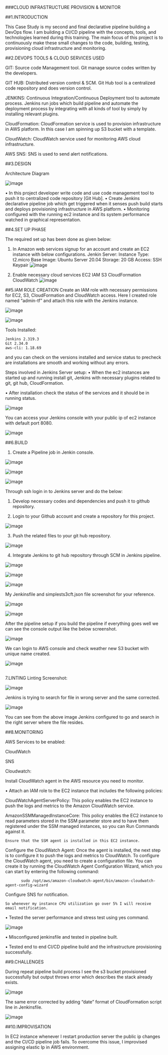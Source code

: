 ###CLOUD INFRASTRUCTURE PROVISION & MONITOR

##1.INTRODUCTION

This Case Study is my second and final declarative pipeline building a DevOps flow. I am building a CI/CD pipeline with the concepts, tools, and technologies learned during this training. The main focus of this project is to continuously make these small changes to the code, building, testing, provisioning cloud infrastructure and monitoring. 

##2.DEVOPS TOOLS & CLOUD SERVICES USED

GIT: 
Source code Management tool.
Git manage source codes written by the developers.

GIT HUB: 
Distributed version control & SCM. Git Hub tool is a centralized code repository and does version control.

JENKINS: 
Continuous Integration/Continuous Deployment tool to automate process. Jenkins run jobs which build pipeline and automate the deployment process by integrating with all kinds of tool by simply by installing relevant plugins.

CloudFormation:
CloudFormation service is used to provision infrastructure in AWS platform. In this case I am spinning up S3 bucket with a template.

CloudWatch:
CloudWatch service used for monitoring AWS cloud infrastructure.

AWS SNS:
SNS is used to send alert notifications. 


##3.DESIGN
 

Architecture Diagram

![image](https://user-images.githubusercontent.com/60556160/156586137-c18184bc-315c-465a-a32a-52616fbf3b74.png)

 
•	In this project developer write code and use code management tool to push it to centralized code repository [Git Hub].
•	Create Jenkins declarative pipeline job which get triggered when it senses push build starts and deploys provisioning infrastructure in AWS platform.
•	Monitoring configured with the running ec2 instance and its system performance watched in graphical representation. 

##4.SET UP PHASE

The required set up has been done as given below:

1.	In Amazon web services signup for an account and create an EC2 instance with below configurations.
Jenkin Server:
	Instance Type: t2.micro
	Base Image: Ubuntu Server 20.04
	Storage: 20 GB
	Access: SSH Keypair
	![image](https://user-images.githubusercontent.com/60556160/156484250-42ac3f57-cd59-48e1-8280-82179e1dc02a.png)

 
2.	Enable necessary cloud services
EC2
IAM
S3
CloudFormation
CloudWatch
![image](https://user-images.githubusercontent.com/60556160/156484300-e6007b3e-81c5-4356-a430-61aef24d6285.png)


##5.IAM ROLE CREATION
Create an IAM role with necessary permissions for EC2, S3, CloudFormation and CloudWatch access. Here I created role named “admin-tf” and attach this role with the Jenkins instance.

![image](https://user-images.githubusercontent.com/60556160/156484377-4dab8afd-5ec3-4064-aec3-1f238bb830b9.png)

![image](https://user-images.githubusercontent.com/60556160/156484486-325c8a93-11f9-4600-84ea-66de674d0c92.png)


 

Tools Installed:

	Jenkins 2.319.3
	Git 2.34.0
	aws-cli: 1.18.69

and you can check on the versions installed and service status to precheck are installations are smooth and working without any errors.






	


Steps involved in Jenkins Server setup:
•	When the ec2 instances are started up and running install git, Jenkins with necessary plugins related to git, git hub, CloudFormation.

•	After installation check the status of the services and it should be in running status.

![image](https://user-images.githubusercontent.com/60556160/156484547-946078f3-3cc1-4f28-a2c9-be86d067b034.png)



You can access your Jenkins console with your public ip of ec2 instance with default port 8080.

![image](https://user-images.githubusercontent.com/60556160/156484596-ff957381-0e49-4aa4-88d5-24089bc1512b.png)

 ##6.BUILD


1.	Create a Pipeline job in Jenkin console.

![image](https://user-images.githubusercontent.com/60556160/156484675-4a4d5a53-ab6a-4b9f-8418-b1da4dff1931.png)


 ![image](https://user-images.githubusercontent.com/60556160/156484712-2f653068-0fc8-41fa-9e0f-3d11228b3da4.png)

![image](https://user-images.githubusercontent.com/60556160/156484737-e79736af-2214-4cea-adb9-fded49736f26.png)


Through ssh login in to Jenkins server and do the below:
1.	Develop necessary codes and dependencies and push it to github repository.

2.	Login to your Github account and create a repository for this project.

 ![image](https://user-images.githubusercontent.com/60556160/156484799-a81b091c-51e3-43ff-980a-ee3593ccd6e9.png)


3.	Push the related files to your git hub repository.

![image](https://user-images.githubusercontent.com/60556160/156484844-2f1f0929-b2e1-421a-af44-2d021ff2050d.png)


4.	Integrate Jenkins to git hub repository through SCM in Jenkins pipeline.

 ![image](https://user-images.githubusercontent.com/60556160/156484882-c73664d2-b6a7-4fc5-900e-c72f3c6687f0.png)
 
 ![image](https://user-images.githubusercontent.com/60556160/156484936-dbf974fc-aa16-4bfa-bddf-d7a5a1941b3a.png)

![image](https://user-images.githubusercontent.com/60556160/156484960-8c728cd9-277c-4fbb-aba9-ffb79b0fbbae.png)



My Jenkinsfile and simplests3cft.json file screenshot for your reference.

![image](https://user-images.githubusercontent.com/60556160/156485022-d024cd6e-1402-475e-a892-75246d5159b6.png)

![image](https://user-images.githubusercontent.com/60556160/156485037-8bcc786c-c842-4149-aa6e-d5e3805eb405.png)


After the pipeline setup if you build the pipeline if everything goes well we can see the console output like the below screenshot. 

 ![image](https://user-images.githubusercontent.com/60556160/156485068-e192fd26-5aff-461b-9935-494a985ffdfd.png)

We can login to AWS console and check weather new S3 bucket with unique name created.

 ![image](https://user-images.githubusercontent.com/60556160/156485105-b9a05353-0cac-4fe9-a13a-e36a41758307.png)

##
7.LINTING
Linting Screenshot:

![image](https://user-images.githubusercontent.com/60556160/156485136-0de86b53-e9cb-49ce-9ee4-2942a3afa4eb.png)

Jenkins is trying to search for file in wrong server and the same corrected.

 ![image](https://user-images.githubusercontent.com/60556160/156485154-06dfcf83-5901-4a6a-85fa-f9bb2477c039.png)


You can see from the above image Jenkins configured to go and search in the right server where the file resides.

##8.MONITORING

AWS Services to be enabled:

CloudWatch

SNS

Cloudwatch:

Install CloudWatch agent in the AWS resource you need to monitor.

•	Attach an IAM role to the EC2 instance that includes the following policies:

CloudWatchAgentServerPolicy: This policy enables the EC2 instance to push the logs and metrics to the Amazon CloudWatch service.

AmazonSSMManagedInstanceCore: This policy enables the EC2 instance to read parameters stored in the SSM parameter store and to have them registered under the SSM managed instances, so you can Run Commands against it.
               
	Ensure that the SSM agent is installed in this EC2 instance.
Configure the CloudWatch Agent:
       Once the agent is installed, the next step is to configure it to push the logs           and metrics to CloudWatch.
       To configure the CloudWatch agent, you need to create a configuration file. You can create it by running the CloudWatch Agent Configuration Wizard, which you can start by        entering the following command:
               
	       sudo /opt/aws/amazon-cloudwatch-agent/bin/amazon-cloudwatch-agent-config-wizard
	       
Configure SNS for notification. 

	So whenever my instance CPU utilization go over 5% I will receive email notification.



•	Tested the server performance and stress test using yes command.

![image](https://user-images.githubusercontent.com/60556160/156485347-9643b2ac-f11b-4f96-b944-aae22b183bb3.png)


•	Misconfigured jenkinsfile and tested in pipeline built.

•	Tested end to end CI/CD pipeline build and the infrastructure provisioning successfully.


##9.CHALLENGES


During repeat pipeline build process I see the s3 bucket provisioned successfully but output throws error which describes the stack already exists.

![image](https://user-images.githubusercontent.com/60556160/156485419-7728c9eb-4248-4d2f-9703-a4939bec3236.png)

   


The same error corrected by adding “date” format of CloudFormation script line in Jenkinsfile.

![image](https://user-images.githubusercontent.com/60556160/156485446-d575f8d5-cee0-4316-b07e-d1094bb0bab7.png)

##10.IMPROVISATION

 In EC2 instance whenever I restart production server the public ip changes and the CI/CD pipeline job fails. To overcome this issue, I improvised assigning elastic Ip in AWS environment. 


                                        









